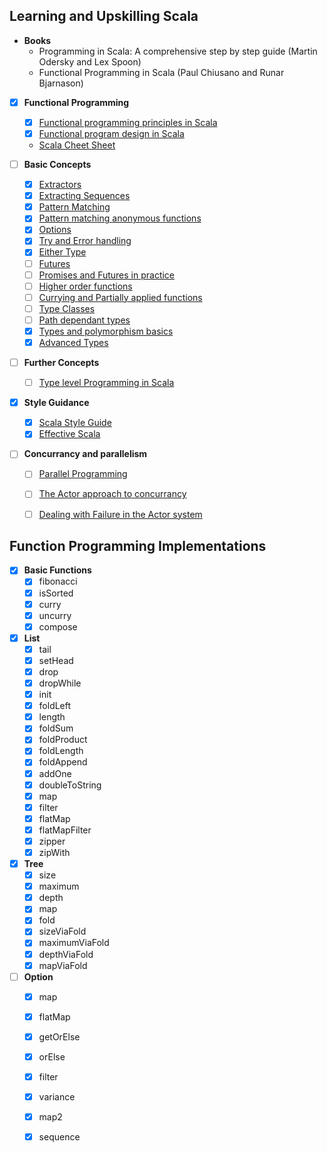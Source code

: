 Learning and Upskilling Scala
-----------------------------

 - **Books**
    - Programming in Scala: A comprehensive step by step guide (Martin Odersky and Lex Spoon)
    - Functional Programming in Scala (Paul Chiusano and Runar Bjarnason)

 - [x] **Functional Programming**
    - [x] [Functional programming principles in Scala](https://www.coursera.org/learn/progfun1)
    - [x] [Functional program design in Scala](https://www.coursera.org/learn/progfun2)
    - [Scala Cheet Sheet](https://github.com/lampepfl/progfun-wiki/blob/gh-pages/CheatSheet.md)

 - [ ] **Basic Concepts**
    - [x] [Extractors](http://danielwestheide.com/blog/2012/11/21/the-neophytes-guide-to-scala-part-1-extractors.html)
    - [x] [Extracting Sequences](http://danielwestheide.com/blog/2012/11/28/the-neophytes-guide-to-scala-part-2-extracting-sequences.html)
    - [x] [Pattern Matching](http://danielwestheide.com/blog/2012/12/05/the-neophytes-guide-to-scala-part-3-patterns-everywhere.html)
    - [x] [Pattern matching anonymous functions](http://danielwestheide.com/blog/2012/12/12/the-neophytes-guide-to-scala-part-4-pattern-matching-anonymous-functions.html)
    - [x] [Options](http://danielwestheide.com/blog/2012/12/19/the-neophytes-guide-to-scala-part-5-the-option-type.html)
    - [x] [Try and Error handling](http://danielwestheide.com/blog/2012/12/26/the-neophytes-guide-to-scala-part-6-error-handling-with-try.html)
    - [x] [Either Type](http://danielwestheide.com/blog/2013/01/02/the-neophytes-guide-to-scala-part-7-the-either-type.html)
    - [ ] [Futures](http://danielwestheide.com/blog/2013/01/09/the-neophytes-guide-to-scala-part-8-welcome-to-the-future.html)
    - [ ] [Promises and Futures in practice](http://danielwestheide.com/blog/2013/01/16/the-neophytes-guide-to-scala-part-9-promises-and-futures-in-practice.html)
    - [ ] [Higher order functions](http://danielwestheide.com/blog/2013/01/23/the-neophytes-guide-to-scala-part-10-staying-dry-with-higher-order-functions.html)
    - [ ] [Currying and Partially applied functions](http://danielwestheide.com/blog/2013/01/30/the-neophytes-guide-to-scala-part-11-currying-and-partially-applied-functions.html)
    - [ ] [Type Classes](http://danielwestheide.com/blog/2013/02/06/the-neophytes-guide-to-scala-part-12-type-classes.html)
    - [ ] [Path dependant types](http://danielwestheide.com/blog/2013/02/13/the-neophytes-guide-to-scala-part-13-path-dependent-types.html)
    - [x] [Types and polymorphism basics](https://twitter.github.io/scala_school/type-basics.html)
    - [x] [Advanced Types](https://twitter.github.io/scala_school/advanced-types.html)

 - [ ] **Further Concepts**
    - [ ] [Type level Programming in Scala](https://gigiigig.github.io/tlp-step-by-step/introduction.html)

 - [x] **Style Guidance**
    - [x] [Scala Style Guide](http://docs.scala-lang.org/style/)
    - [x] [Effective Scala](http://twitter.github.io/effectivescala/)

 - [ ] **Concurrancy and parallelism**
    - [ ] [Parallel Programming](https://www.coursera.org/learn/parprog1)
    - [ ] [The Actor approach to concurrancy](http://danielwestheide.com/blog/2013/02/27/the-neophytes-guide-to-scala-part-14-the-actor-approach-to-concurrency.html)
    - [ ] [Dealing with Failure in the Actor system](http://danielwestheide.com/blog/2013/03/20/the-neophytes-guide-to-scala-part-15-dealing-with-failure-in-actor-systems.html)


Function Programming Implementations
-----------------------------------

 - [x] **Basic Functions**
    - [x] fibonacci
    - [x] isSorted
    - [x] curry
    - [x] uncurry
    - [x] compose

 - [x] **List**
    - [x] tail
    - [x] setHead
    - [x] drop
    - [x] dropWhile
    - [x] init
    - [x] foldLeft
    - [x] length
    - [x] foldSum
    - [x] foldProduct
    - [x] foldLength
    - [x] foldAppend
    - [x] addOne
    - [x] doubleToString
    - [x] map
    - [x] filter
    - [x] flatMap
    - [x] flatMapFilter
    - [x] zipper
    - [x] zipWith

 - [x] **Tree**
    - [x] size
    - [x] maximum
    - [x] depth
    - [x] map
    - [x] fold
    - [x] sizeViaFold
    - [x] maximumViaFold
    - [x] depthViaFold
    - [x] mapViaFold

 - [ ] **Option**
    - [x] map
    - [x] flatMap
    - [x] getOrElse
    - [x] orElse
    - [x] filter
    - [x] variance
    - [x] map2
    - [x] sequence

